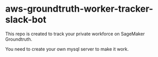 # aws-groundtruth-worker-tracker-slack-bot
This repo is created to track your private workforce on SageMaker Groundtruth.

You need to create your own mysql server to make it work.
